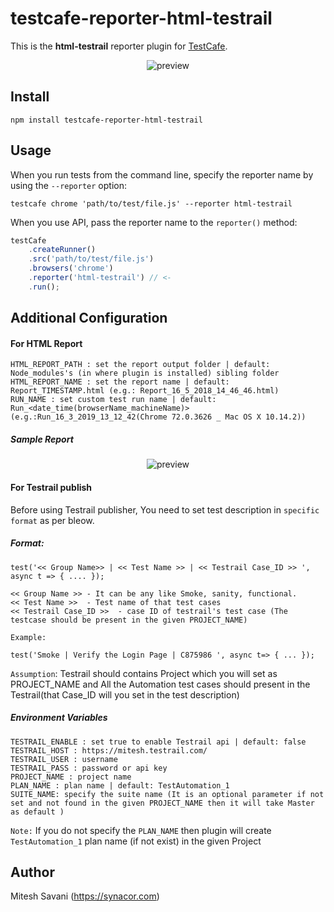 # testcafe-reporter-html-testrail

This is the **html-testrail** reporter plugin for [TestCafe](http://devexpress.github.io/testcafe).

<p align="center">
    <img src="../master/media/Console_Output.jpg?raw=true" alt="preview" />
</p>

## Install

```
npm install testcafe-reporter-html-testrail
```

## Usage

When you run tests from the command line, specify the reporter name by using the `--reporter` option:

```
testcafe chrome 'path/to/test/file.js' --reporter html-testrail
```


When you use API, pass the reporter name to the `reporter()` method:

```js
testCafe
    .createRunner()
    .src('path/to/test/file.js')
    .browsers('chrome')
    .reporter('html-testrail') // <-
    .run();
```

## Additional Configuration

#### For HTML Report
```
HTML_REPORT_PATH : set the report output folder | default: Node_modules's (in where plugin is installed) sibling folder
HTML_REPORT_NAME : set the report name | default: Report_TIMESTAMP.html (e.g.: Report_16_5_2018_14_46_46.html)
RUN_NAME : set custom test run name | default: Run_<date_time(browserName_machineName)> (e.g.:Run_16_3_2019_13_12_42(Chrome 72.0.3626 _ Mac OS X 10.14.2))
```

##### Sample Report

<p align="center">
    <img src="../master/media/HTML_Output.jpg?raw=true" alt="preview" />
</p>

#### For Testrail publish

Before using Testrail publisher, You need to set test description in `specific format` as per bleow.

##### Format:

```
test('<< Group Name>> | << Test Name >> | << Testrail Case_ID >> ', async t => { .... });

<< Group Name >> - It can be any like Smoke, sanity, functional.
<< Test Name >>  - Test name of that test cases
<< Testrail Case_ID >>  - case ID of testrail's test case (The testcase should be present in the given PROJECT_NAME)

Example:

test('Smoke | Verify the Login Page | C875986 ', async t=> { ... });
```

`Assumption`: Testrail should contains Project which you will set as PROJECT_NAME and All the Automation test cases should present in the Testrail(that Case_ID will you set in the test description)

##### Environment Variables
```
TESTRAIL_ENABLE : set true to enable Testrail api | default: false
TESTRAIL_HOST : https://mitesh.testrail.com/
TESTRAIL_USER : username
TESTRAIL_PASS : password or api key
PROJECT_NAME : project name
PLAN_NAME : plan name | default: TestAutomation_1
SUITE_NAME: specify the suite name (It is an optional parameter if not set and not found in the given PROJECT_NAME then it will take Master as default )
```
`Note:` If you do not specify the ``PLAN_NAME`` then plugin will create `TestAutomation_1` plan name (if not exist) in the given Project

## Author
Mitesh Savani (https://synacor.com)



